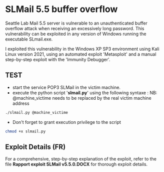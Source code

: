 # SLMail 5.5 buffer overflow

Seattle Lab Mail 5.5 server is vulnerable to an unauthenticated buffer overflow attack when receiving an excessively long password. This vulnerability can be exploited in any version of Windows running the executable SLmail.exe.

I exploited this vulnerability in the Windows XP SP3 environment using Kali Linux version 2021, using an automated exploit 'Metasploit' and a manual step-by-step exploit with the 'Immunity Debugger'.

## TEST

* start the service POP3 SLMail in the victim machine.  
* execute the python script '**slmail.py**' using the following syntaxe :
NB: @machine_victime needs to be replaced by the real victim machine address 

```bash
./slmail.py @machine_victime
```

* Don't forget to grant execution privilege to the script   
```bash
chmod +x slmail.py
```

## Exploit Details (FR)
 
For a comprehensive, step-by-step explanation of the exploit, refer to the file **Rapport exploit SLMail v5.5.0.DOCX** for thorough exploit details. 
